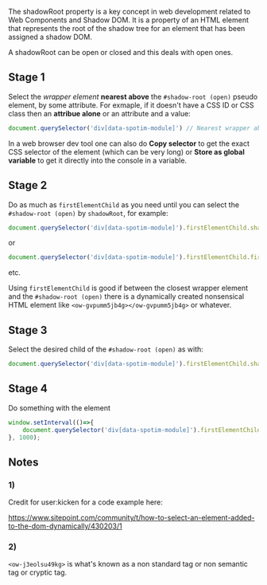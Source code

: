 The shadowRoot property is a key concept in web development related to Web Components and Shadow DOM. It is a property of an HTML element that represents the root of the shadow tree for an element that has been assigned a shadow DOM.

A shadowRoot can be open or closed and this deals with open ones.

## Stage 1

Select the *wrapper element* **nearest above** the `#shadow-root (open)` pseudo element, by some attribute. For exmaple, if it doesn't have a CSS ID or CSS class then an **attribue alone** or an attribute and a value:

```js
document.querySelector('div[data-spotim-module]') // Nearest wrapper above an open shadow root pseudo element;
```

In a web browser dev tool one can also do **Copy selector** to get the exact CSS selector of the element (which can be very long) or **Store as global variable** to get it directly into the console in a variable.

## Stage 2

Do as much as `firstElementChild` as you need until you can select the `#shadow-root (open)` by `shadowRoot`, for example:

```js
document.querySelector('div[data-spotim-module]').firstElementChild.shadowRoot 
```

or

```js
document.querySelector('div[data-spotim-module]').firstElementChild.firstElementChild.shadowRoot
```

etc.

Using `firstElementChild` is good if between the closest wrapper element and the `#shadow-root (open)` there is a dynamically created nonsensical HTML element like `<ow-gvpumm5jb4g></ow-gvpumm5jb4g>` or whatever.

## Stage 3

Select the desired child of the `#shadow-root (open)` as with:

```js
document.querySelector('div[data-spotim-module]').firstElementChild.shadowRoot.querySelector('.Button__primary--11-4-12');
```

## Stage 4

Do something with the element

```js
window.setInterval(()=>{
    document.querySelector('div[data-spotim-module]').firstElementChild.shadowRoot.querySelector('.Button__primary--11-4-12').click();
}, 1000);
```

## Notes

### 1)

Credit for user:kicken for a code example here:

https://www.sitepoint.com/community/t/how-to-select-an-element-added-to-the-dom-dynamically/430203/1

### 2)

`<ow-j3eolsu49kg>` is what's known as a non standard tag or non semantic tag or cryptic tag.
